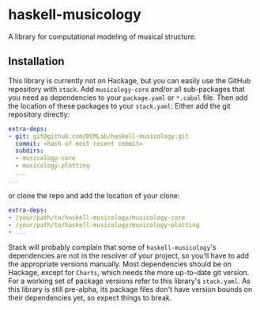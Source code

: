 # haskell-musicology

A library for computational modeling of musical structure.

## Installation

This library is currently not on Hackage,
but you can easily use the GitHub repository with `stack`.
Add `musicology-core` and/or all sub-packages that you need as dependencies
to your `package.yaml` or `*.cabal` file.
Then add the location of these packages to your `stack.yaml`:
Either add the git repository directly:

``` yaml
extra-deps:
- git: git@github.com/DCMLab/haskell-musicology.git
  commit: <hash of most recent commit>
  subdirs:
  - musicology-core
  - musicology-plotting
  ...
...
```

or clone the repo and add the location of your clone:

``` yaml
extra-deps:
- /your/path/to/haskell-musicology/musicology-core
- /your/path/to/haskell-musicology/musicology-plotting
- ...
```

Stack will probably complain that some of `haskell-musicology`'s dependencies
are not in the resolver of your project, so you'll have to add the appropriate versions manually.
Most dependencies should be on Hackage, except for `Charts`,
which needs the more up-to-date git version.
For a working set of package versions refer to this library's `stack.yaml`.
As this library is still pre-alpha,
its package files don't have version bounds on their dependencies yet, so expect things to break.
